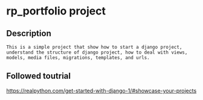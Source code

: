 # rp_portfolio project #

## Description ##
	This is a simple project that show how to start a django project, understand the structure of django project, how to deal with views, models, media files, migrations, templates, and urls.
	
## Followed toutrial ##
https://realpython.com/get-started-with-django-1/#showcase-your-projects
